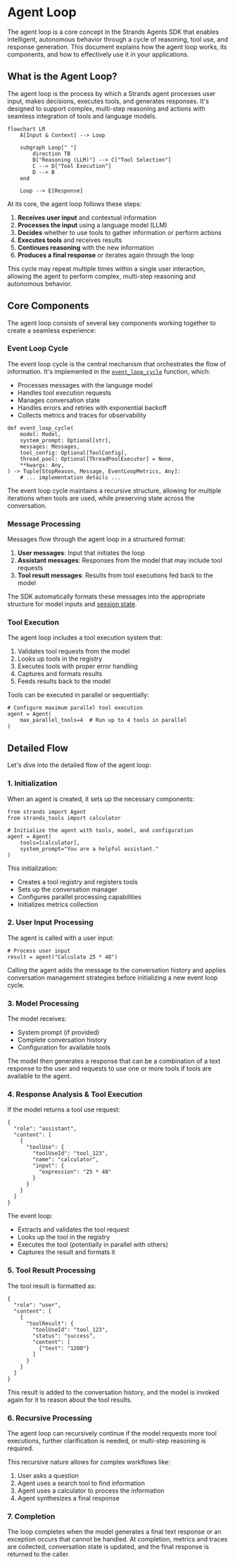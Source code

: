 # Agent Loop

The agent loop is a core concept in the Strands Agents SDK that enables intelligent, autonomous behavior through a cycle of reasoning, tool use, and response generation. This document explains how the agent loop works, its components, and how to effectively use it in your applications.

## What is the Agent Loop?

The agent loop is the process by which a Strands agent processes user input, makes decisions, executes tools, and generates responses. It's designed to support complex, multi-step reasoning and actions with seamless integration of tools and language models.

```
flowchart LR
    A[Input & Context] --> Loop

    subgraph Loop[" "]
        direction TB
        B["Reasoning (LLM)"] --> C["Tool Selection"]
        C --> D["Tool Execution"]
        D --> B
    end

    Loop --> E[Response]
```

At its core, the agent loop follows these steps:

1. **Receives user input** and contextual information
1. **Processes the input** using a language model (LLM)
1. **Decides** whether to use tools to gather information or perform actions
1. **Executes tools** and receives results
1. **Continues reasoning** with the new information
1. **Produces a final response** or iterates again through the loop

This cycle may repeat multiple times within a single user interaction, allowing the agent to perform complex, multi-step reasoning and autonomous behavior.

## Core Components

The agent loop consists of several key components working together to create a seamless experience:

### Event Loop Cycle

The event loop cycle is the central mechanism that orchestrates the flow of information. It's implemented in the [`event_loop_cycle`](../../../../api-reference/event-loop/#strands.event_loop.event_loop.event_loop_cycle) function, which:

- Processes messages with the language model
- Handles tool execution requests
- Manages conversation state
- Handles errors and retries with exponential backoff
- Collects metrics and traces for observability

```
def event_loop_cycle(
    model: Model,
    system_prompt: Optional[str],
    messages: Messages,
    tool_config: Optional[ToolConfig],
    thread_pool: Optional[ThreadPoolExecutor] = None,
    **kwargs: Any,
) -> Tuple[StopReason, Message, EventLoopMetrics, Any]:
    # ... implementation details ...

```

The event loop cycle maintains a recursive structure, allowing for multiple iterations when tools are used, while preserving state across the conversation.

### Message Processing

Messages flow through the agent loop in a structured format:

1. **User messages**: Input that initiates the loop
1. **Assistant messages**: Responses from the model that may include tool requests
1. **Tool result messages**: Results from tool executions fed back to the model

The SDK automatically formats these messages into the appropriate structure for model inputs and [session state](../state-sessions/).

### Tool Execution

The agent loop includes a tool execution system that:

1. Validates tool requests from the model
1. Looks up tools in the registry
1. Executes tools with proper error handling
1. Captures and formats results
1. Feeds results back to the model

Tools can be executed in parallel or sequentially:

```
# Configure maximum parallel tool execution
agent = Agent(
    max_parallel_tools=4  # Run up to 4 tools in parallel
)

```

## Detailed Flow

Let's dive into the detailed flow of the agent loop:

### 1. Initialization

When an agent is created, it sets up the necessary components:

```
from strands import Agent
from strands_tools import calculator

# Initialize the agent with tools, model, and configuration
agent = Agent(
    tools=[calculator],
    system_prompt="You are a helpful assistant."
)

```

This initialization:

- Creates a tool registry and registers tools
- Sets up the conversation manager
- Configures parallel processing capabilities
- Initializes metrics collection

### 2. User Input Processing

The agent is called with a user input:

```
# Process user input
result = agent("Calculate 25 * 48")

```

Calling the agent adds the message to the conversation history and applies conversation management strategies before initializing a new event loop cycle.

### 3. Model Processing

The model receives:

- System prompt (if provided)
- Complete conversation history
- Configuration for available tools

The model then generates a response that can be a combination of a text response to the user and requests to use one or more tools if tools are available to the agent.

### 4. Response Analysis & Tool Execution

If the model returns a tool use request:

```
{
  "role": "assistant",
  "content": [
    {
      "toolUse": {
        "toolUseId": "tool_123",
        "name": "calculator",
        "input": {
          "expression": "25 * 48"
        }
      }
    }
  ]
}

```

The event loop:

- Extracts and validates the tool request
- Looks up the tool in the registry
- Executes the tool (potentially in parallel with others)
- Captures the result and formats it

### 5. Tool Result Processing

The tool result is formatted as:

```
{
  "role": "user",
  "content": [
    {
      "toolResult": {
        "toolUseId": "tool_123",
        "status": "success",
        "content": [
          {"text": "1200"}
        ]
      }
    }
  ]
}

```

This result is added to the conversation history, and the model is invoked again for it to reason about the tool results.

### 6. Recursive Processing

The agent loop can recursively continue if the model requests more tool executions, further clarification is needed, or multi-step reasoning is required.

This recursive nature allows for complex workflows like:

1. User asks a question
1. Agent uses a search tool to find information
1. Agent uses a calculator to process the information
1. Agent synthesizes a final response

### 7. Completion

The loop completes when the model generates a final text response or an exception occurs that cannot be handled. At completion, metrics and traces are collected, conversation state is updated, and the final response is returned to the caller.
